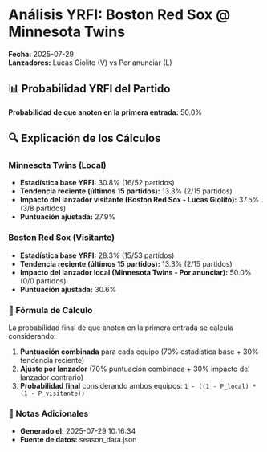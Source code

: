 # Análisis YRFI: Boston Red Sox @ Minnesota Twins

**Fecha:** 2025-07-29  
**Lanzadores:** Lucas Giolito (V) vs Por anunciar (L)

## 📊 Probabilidad YRFI del Partido

**Probabilidad de que anoten en la primera entrada:** 50.0%

## 🔍 Explicación de los Cálculos

### Minnesota Twins (Local)
- **Estadística base YRFI:** 30.8% (16/52 partidos)
- **Tendencia reciente (últimos 15 partidos):** 13.3% (2/15 partidos)
- **Impacto del lanzador visitante (Boston Red Sox - Lucas Giolito):** 37.5% (3/8 partidos)
- **Puntuación ajustada:** 27.9%

### Boston Red Sox (Visitante)
- **Estadística base YRFI:** 28.3% (15/53 partidos)
- **Tendencia reciente (últimos 15 partidos):** 13.3% (2/15 partidos)
- **Impacto del lanzador local (Minnesota Twins - Por anunciar):** 50.0% (0/0 partidos)
- **Puntuación ajustada:** 30.6%

### 📝 Fórmula de Cálculo

La probabilidad final de que anoten en la primera entrada se calcula considerando:
1. **Puntuación combinada** para cada equipo (70% estadística base + 30% tendencia reciente)
2. **Ajuste por lanzador** (70% puntuación combinada + 30% impacto del lanzador contrario)
3. **Probabilidad final** considerando ambos equipos: `1 - ((1 - P_local) * (1 - P_visitante))`

### 📌 Notas Adicionales

- **Generado el:** 2025-07-29 10:16:34
- **Fuente de datos:** season_data.json
